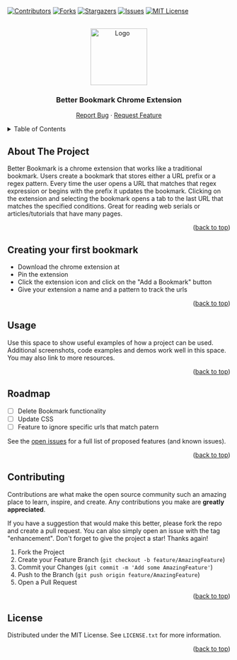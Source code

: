 <div id="top"></div>

<!-- PROJECT SHIELDS -->
[![Contributors][contributors-shield]][contributors-url]
[![Forks][forks-shield]][forks-url]
[![Stargazers][stars-shield]][stars-url]
[![Issues][issues-shield]][issues-url]
[![MIT License][license-shield]][license-url]



<!-- PROJECT LOGO -->
<br />
<div align="center">
  <a href="https://github.com/kelly1266/betterBookmark">
    <img src="icons/icon128.png" alt="Logo" width="128" height="128">
  </a>
  <h3 align="center">Better Bookmark Chrome Extension</h3>
    <a href="https://github.com/kelly1266/betterBookmark/issues">Report Bug</a>
    ·
    <a href="https://github.com/kelly1266/betterBookmark/issues">Request Feature</a>
  </p>
</div>



<!-- TABLE OF CONTENTS -->
<details>
  <summary>Table of Contents</summary>
  <ol>
    <li>
      <a href="#about-the-project">About The Project</a>
    </li>
    <li>
      <a href="#creating-your-first-bookmark">Creating your first bookmark</a>
    </li>
    <li><a href="#usage">Usage</a></li>
    <li><a href="#roadmap">Roadmap</a></li>
    <li><a href="#contributing">Contributing</a></li>
    <li><a href="#license">License</a></li>
  </ol>
</details>



<!-- ABOUT THE PROJECT -->
## About The Project

Better Bookmark is a chrome extension that works like a traditional bookmark. Users create a bookmark that stores either a URL prefix or a regex pattern. Every time the user opens a URL that matches that regex expression or begins with the prefix it updates the bookmark. Clicking on the extension and selecting the bookmark opens a tab to the last URL that matches the specified conditions. Great for reading web serials or articles/tutorials that have many pages.

<p align="right">(<a href="#top">back to top</a>)</p>




<!-- GETTING STARTED -->
## Creating your first bookmark

* Download the chrome extension at
* Pin the extension
* Click the extension icon and click on the "Add a Bookmark" button
* Give your extension a name and a pattern to track the urls


<p align="right">(<a href="#top">back to top</a>)</p>



<!-- USAGE EXAMPLES -->
## Usage

Use this space to show useful examples of how a project can be used. Additional screenshots, code examples and demos work well in this space. You may also link to more resources.


<p align="right">(<a href="#top">back to top</a>)</p>



<!-- ROADMAP -->
## Roadmap

- [ ] Delete Bookmark functionality
- [ ] Update CSS
- [ ] Feature to ignore specific urls that match patern

See the [open issues](https://github.com/kelly1266/betterBookmark/issues) for a full list of proposed features (and known issues).

<p align="right">(<a href="#top">back to top</a>)</p>



<!-- CONTRIBUTING -->
## Contributing

Contributions are what make the open source community such an amazing place to learn, inspire, and create. Any contributions you make are **greatly appreciated**.

If you have a suggestion that would make this better, please fork the repo and create a pull request. You can also simply open an issue with the tag "enhancement".
Don't forget to give the project a star! Thanks again!

1. Fork the Project
2. Create your Feature Branch (`git checkout -b feature/AmazingFeature`)
3. Commit your Changes (`git commit -m 'Add some AmazingFeature'`)
4. Push to the Branch (`git push origin feature/AmazingFeature`)
5. Open a Pull Request

<p align="right">(<a href="#top">back to top</a>)</p>



<!-- LICENSE -->
## License

Distributed under the MIT License. See `LICENSE.txt` for more information.

<p align="right">(<a href="#top">back to top</a>)</p>




<!-- MARKDOWN LINKS & IMAGES -->
<!-- https://www.markdownguide.org/basic-syntax/#reference-style-links -->
[contributors-shield]: https://img.shields.io/github/contributors/kelly1266/betterBookmark.svg?style=for-the-badge
[contributors-url]: https://github.com/kelly1266/betterBookmark/graphs/contributors
[forks-shield]: https://img.shields.io/github/forks/kelly1266/betterBookmark.svg?style=for-the-badge
[forks-url]: https://github.com/kelly1266/betterBookmark/network/members
[stars-shield]: https://img.shields.io/github/stars/kelly1266/betterBookmark.svg?style=for-the-badge
[stars-url]: https://github.com/kelly1266/betterBookmark/stargazers
[issues-shield]: https://img.shields.io/github/issues/kelly1266/betterBookmark.svg?style=for-the-badge
[issues-url]: https://github.com/kelly1266/betterBookmark/issues
[license-shield]: https://img.shields.io/github/license/kelly1266/betterBookmark.svg?style=for-the-badge
[license-url]: https://github.com/kelly1266/betterBookmark/blob/master/LICENSE.txt